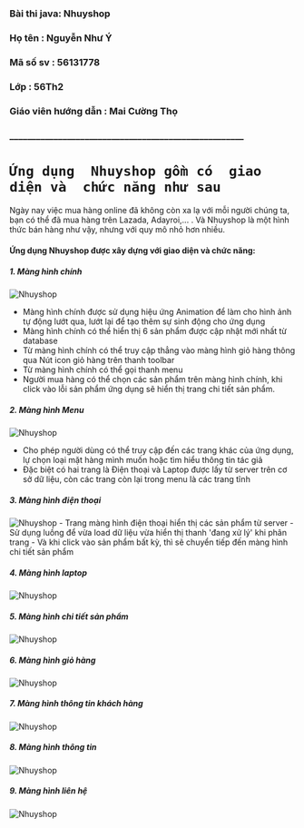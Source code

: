 ﻿### Bài thi java: Nhuyshop
### Họ tên      : Nguyễn Như Ý
### Mã số sv    : 56131778
### Lớp         : 56Th2
### Giáo viên hướng dẫn : Mai Cường Thọ
### _____________________________________________________
# `Ứng dụng  Nhuyshop gồm có  giao diện và  chức năng như sau`
Ngày nay việc mua hàng online đã không còn xa lạ với mỗi người chúng ta, bạn có thể đã mua hàng trên Lazada, Adayroi,... .  Và Nhuyshop là một hình thức bán hàng như vậy, nhưng với quy mô nhỏ hơn nhiều.
 #### Ứng dụng Nhuyshop được xây dựng với giao diện và  chức năng:
 ##### 1. Màng hình chính
![Nhuyshop](https://github.com/nhuyk56/BAITHI_JAVA/blob/master/Anh_README/trangchinh.jpg?raw)
  - Màng hình chính được sử dụng hiệu ứng Animation để làm cho hình ảnh tự động lướt qua, lướt lại để tạo thêm sự sinh động cho ứng dụng
  - Màng hình chính có thể hiển thị 6 sản phẩm được cập nhật mới nhất từ database
  - Từ màng hình chính có thể truy cập thẳng vào màng hình giỏ hàng thông qua Nút icon giỏ hàng trên thanh toolbar
  - Từ màng hình chính có thể gọi thanh menu
  - Người mua hàng có thể chọn các sản phẩm trên màng hình chính, khi click vào lỗi sản phẩm ứng dụng sẽ hiển thị trang chi tiết sản phẩm.
##### 2. Màng hình Menu
![Nhuyshop](https://github.com/nhuyk56/BAITHI_JAVA/blob/master/Anh_README/menu.jpg?raw)
 - Cho phép người dùng có thể truy cập đến các trang khác của ứng dụng, lự chọn loại mặt hàng mình muốn hoặc tìm hiểu thông tin tác giả
 - Đặc biệt có hai trang là Điện thoại và Laptop được lấy từ server trên cơ sở dữ liệu, còn các trang còn lại trong menu là các trang tĩnh
##### 3. Màng hình điện thoại
![Nhuyshop](https://github.com/nhuyk56/BAITHI_JAVA/blob/master/Anh_README/dienthoai.jpg?raw)
    - Trang màng hình điện thoại hiển thị các sản phẩm từ server
    - Sử dụng luồng để vừa load dữ liệu vừa hiển thị thanh 'đang xử lý'  khi phân trang
    - Và khi click vào sản phẩm bất kỳ, thì sẽ chuyển tiếp đến màng hình chi tiết sản phẩm
##### 4. Màng hình laptop
![Nhuyshop](https://lh5.googleusercontent.com/wLYIe4g24eerI5wfg-zoYrmLczqxlhEs_WXc1yW2EkK1f_8Gn6929GpPfvH02u57TnyFkkf7kG07qyU=w1366-h648-rw)
##### 5. Màng hình chi tiết sản phẩm
![Nhuyshop](https://lh6.googleusercontent.com/KsXSlkLSxvM3KmyFJMS5Ur-OaeAk1-1J_kRUFSpqAAF2-Hmd35g9_hBK9chEgf0qj4rRC-XK4UEytdc=w1366-h648-rw)
##### 6. Màng hình giỏ hàng
![Nhuyshop](https://lh6.googleusercontent.com/d6Ze-zWaarUJMiro1_muy9G8efDlMv2gNqsDZEWKsj7hyVo3MKULxkBDrBi_jVT41voJlllSq6mLTX4=w1366-h648-rw)
##### 7. Màng hình thông tin khách hàng
![Nhuyshop](https://lh5.googleusercontent.com/Q794LUoAYENwsEpddjktPaXcKy5biKvQoOMI3cYIVjMtncf-V6n_E92qesvte_gOdA7EbGUS8wxSl2A=w1366-h648-rw)
##### 8. Màng hình thông tin
![Nhuyshop](https://lh3.googleusercontent.com/nI2XNGQGYXXToWbGLZq7ebEnihQ5DgKmPN96o_LpjzlrLfyaUYUw1s7INMqMf1EGjnpcClfcfJK2WFQ=w1366-h648-rw)
##### 9. Màng hình liên hệ
![Nhuyshop](https://lh5.googleusercontent.com/Q2q51LAwT3eEYe9Uwp7-KbT9VEbBzHA4zbl6P4Ry1Eg6PzKORAAcBzBjnzrjJicqSpM1tYNxMoPnzcc=w1366-h648-rw)
